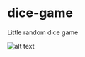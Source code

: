 # dice-game
Little random dice game


![alt text](https://user-images.githubusercontent.com/73479637/114274738-31332b00-9a20-11eb-8356-2e190e54b154.PNG)
